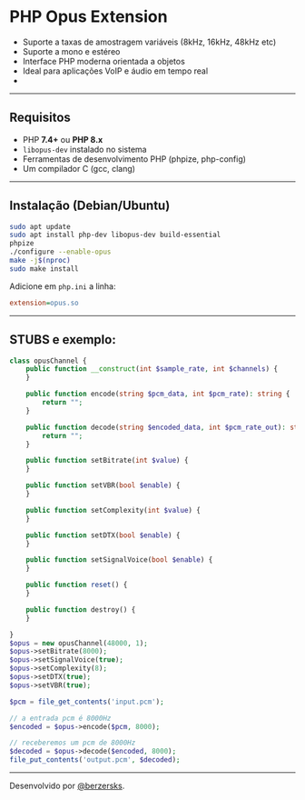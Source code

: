 # PHP Opus Extension

- Suporte a taxas de amostragem variáveis (8kHz, 16kHz, 48kHz etc)  
- Suporte a mono e estéreo  
- Interface PHP moderna orientada a objetos  
- Ideal para aplicações VoIP e áudio em tempo real
- 
---

## Requisitos

- PHP **7.4+** ou **PHP 8.x**
- `libopus-dev` instalado no sistema
- Ferramentas de desenvolvimento PHP (phpize, php-config)
- Um compilador C (gcc, clang)

---

## Instalação (Debian/Ubuntu)

```bash
sudo apt update
sudo apt install php-dev libopus-dev build-essential
phpize
./configure --enable-opus
make -j$(nproc)
sudo make install
```

Adicione em `php.ini` a linha:

```ini
extension=opus.so
```

---

## STUBS e exemplo:

```php
class opusChannel {
    public function __construct(int $sample_rate, int $channels) {
    }

    public function encode(string $pcm_data, int $pcm_rate): string {
        return "";
    }

    public function decode(string $encoded_data, int $pcm_rate_out): string {
        return "";
    }

    public function setBitrate(int $value) {
    }

    public function setVBR(bool $enable) {
    }

    public function setComplexity(int $value) {
    }

    public function setDTX(bool $enable) {
    }

    public function setSignalVoice(bool $enable) {
    }

    public function reset() {
    }

    public function destroy() {
    }

}
$opus = new opusChannel(48000, 1);
$opus->setBitrate(8000);
$opus->setSignalVoice(true);
$opus->setComplexity(8);
$opus->setDTX(true);
$opus->setVBR(true);

$pcm = file_get_contents('input.pcm');

// a entrada pcm é 8000Hz
$encoded = $opus->encode($pcm, 8000);

// receberemos um pcm de 8000Hz
$decoded = $opus->decode($encoded, 8000);
file_put_contents('output.pcm', $decoded);
```

---


Desenvolvido por [@berzersks](https://github.com/berzersks).
